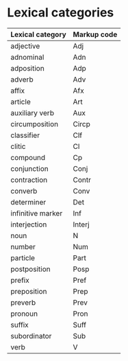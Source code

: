 # Lexical categories

Lexical category | Markup code
--- | ---
adjective | Adj
adnominal | Adn
adposition | Adp
adverb | Adv
affix | Afx
article | Art
auxiliary verb | Aux
circumposition | Circp
classifier | Clf
clitic | Cl
compound | Cp
conjunction | Conj
contraction | Contr
converb | Conv
determiner | Det
infinitive marker | Inf
interjection | Interj
noun | N
number | Num
particle | Part
postposition | Posp
prefix | Pref
preposition | Prep
preverb | Prev
pronoun | Pron
suffix | Suff
subordinator | Sub
verb | V
